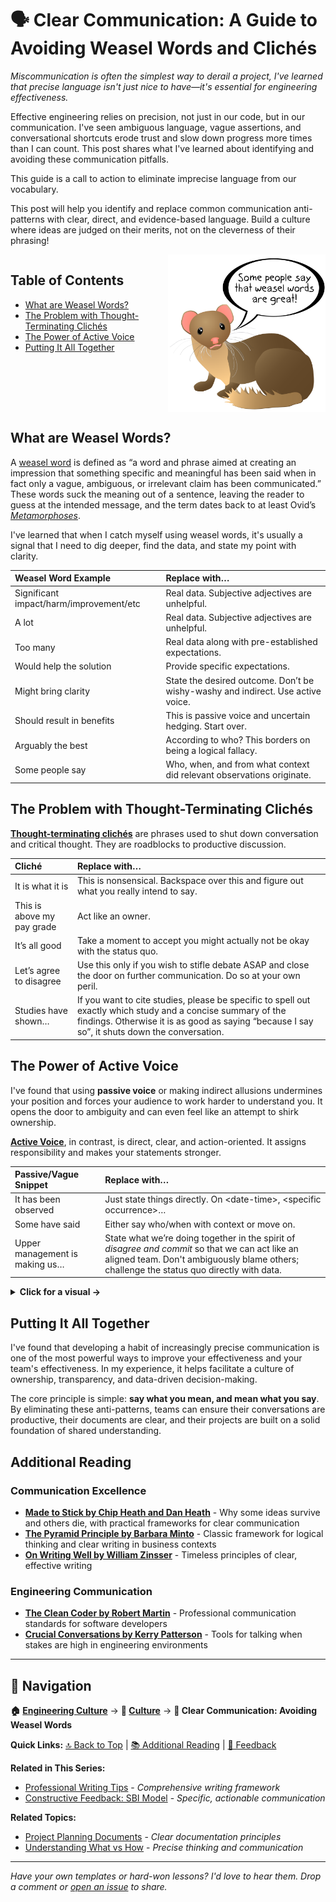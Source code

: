 # 🗣️ Clear Communication: A Guide to Avoiding Weasel Words and Clichés

*Miscommunication is often the simplest way to derail a project, I've learned that precise language isn't just nice to have—it's essential for engineering effectiveness.*

Effective engineering relies on precision, not just in our code, but in our communication. I've seen ambiguous language, vague assertions, and conversational shortcuts erode trust and slow down progress more times than I can count. This post shares what I've learned about identifying and avoiding these communication pitfalls.

This guide is a call to action to eliminate imprecise language from our vocabulary.

This post will help you identify and replace common communication anti-patterns with clear, direct, and evidence-based language. Build a culture where ideas are judged on their merits, not on the cleverness of their phrasing!

<div style="display: flex; align-items: flex-start; gap: 20px;">

<div style="flex: 1;">
  
## Table of Contents

- [What are Weasel Words?](#what-are-weasel-words)  
- [The Problem with Thought-Terminating Clichés](#the-problem-with-thought-terminating-clichés)  
- [The Power of Active Voice](#the-power-of-active-voice)  
- [Putting It All Together](#putting-it-all-together)

</div>

<div style="flex: 0 0 50%; text-align: right;">
  <img src="./img/9c692e2d-444f-4419-9d98-87e4f6fcaeab.png" alt="Visual" width="300" align="right" />
</div>

</div>

## What are Weasel Words?


A [weasel word](https://en.wikipedia.org/wiki/Weasel_word) is defined as “a word and phrase aimed at creating an impression that something specific and meaningful has been said when in fact only a vague, ambiguous, or irrelevant claim has been communicated.” These words suck the meaning out of a sentence, leaving the reader to guess at the intended message, and the term dates back to at least Ovid’s [_Metamorphoses_](https://en.wikipedia.org/wiki/Metamorphoses).

I've learned that when I catch myself using weasel words, it's usually a signal that I need to dig deeper, find the data, and state my point with clarity.

| Weasel Word Example | Replace with… |
| :--- | :--- |
| Significant impact/harm/improvement/etc | Real data. Subjective adjectives are unhelpful. |
| A lot | Real data. Subjective adjectives are unhelpful. |
| Too many | Real data along with pre-established expectations. |
| Would help the solution | Provide specific expectations. |
| Might bring clarity | State the desired outcome. Don’t be wishy-washy and indirect. Use active voice. |
| Should result in benefits | This is passive voice and uncertain hedging. Start over. |
| Arguably the best | According to who? This borders on being a logical fallacy. |
| Some people say | Who, when, and from what context did relevant observations originate. |

## The Problem with Thought-Terminating Clichés

**[Thought-terminating clichés](https://en.wikipedia.org/wiki/Thought-terminating_cliché)** are phrases used to shut down conversation and critical thought. They are roadblocks to productive discussion.

| Cliché | Replace with… |
| :--- | :--- |
| It is what it is | This is nonsensical. Backspace over this and figure out what you really intend to say. |
| This is above my pay grade | Act like an owner. |
| It’s all good | Take a moment to accept you might actually not be okay with the status quo. |
| Let’s agree to disagree | Use this only if you wish to stifle debate ASAP and close the door on further communication. Do so at your own peril. |
| Studies have shown… | If you want to cite studies, please be specific to spell out exactly which study and a concise summary of the findings. Otherwise it is as good as saying “because I say so”, it shuts down the conversation. |

## The Power of Active Voice

I've found that using **passive voice** or making indirect allusions undermines your position and forces your audience to work harder to understand you. It opens the door to ambiguity and can even feel like an attempt to shirk ownership.

[**Active Voice**](https://en.wikipedia.org/wiki/Active_voice), in contrast, is direct, clear, and action-oriented. It assigns responsibility and makes your statements stronger.

| Passive/Vague Snippet | Replace with… |
| :--- | :--- |
| It has been observed | Just state things directly. On \<date-time\>, \<specific occurrence\>… |
| Some have said | Either say who/when with context or move on. |
| Upper management is making us… | State what we’re doing together in the spirit of *disagree and commit* so that we can act like an aligned team. Don't ambiguously blame others; challenge the status quo directly with data. |

<details>
<summary><strong>Click for a visual →</strong></summary>

  ![](./img/fb31c010-ccbb-46fb-b22a-f1671289bd19.png)
Source: https://www.factoftheday1.com/p/may-5-use-active-voice

</details>

## Putting It All Together

I've found that developing a habit of increasingly precise communication is one of the most powerful ways to improve your effectiveness and your team's effectiveness. In my experience, it helps facilitate a culture of ownership, transparency, and data-driven decision-making.

The core principle is simple: **say what you mean, and mean what you say**. By eliminating these anti-patterns, teams can ensure their conversations are productive, their documents are clear, and their projects are built on a solid foundation of shared understanding.

## Additional Reading

### Communication Excellence
- **[Made to Stick by Chip Heath and Dan Heath](https://heathbrothers.com/books/made-to-stick/)** - Why some ideas survive and others die, with practical frameworks for clear communication
- **[The Pyramid Principle by Barbara Minto](https://www.barbaraminto.com/)** - Classic framework for logical thinking and clear writing in business contexts
- **[On Writing Well by William Zinsser](https://www.harpercollins.com/products/on-writing-well-william-zinsser)** - Timeless principles of clear, effective writing

### Engineering Communication
- **[The Clean Coder by Robert Martin](https://www.oreilly.com/library/view/the-clean-coder/9780137081073/)** - Professional communication standards for software developers
- **[Crucial Conversations by Kerry Patterson](https://cruciallearning.com/crucial-conversations-book/)** - Tools for talking when stakes are high in engineering environments

---

## 🧭 Navigation

**🏠 [Engineering Culture](../README.md)** → **📂 [Culture](../README.md#culture)** → **📄 Clear Communication: Avoiding Weasel Words**

**Quick Links:** [🔝 Back to Top](#️-clear-communication-a-guide-to-avoiding-weasel-words-and-clichés) | [📚 Additional Reading](#additional-reading) | [💬 Feedback](https://github.com/bordenet/Engineering_Culture/issues/new)

**Related in This Series:**
- [Professional Writing Tips](./Professional_Writing_Tips.md) - *Comprehensive writing framework*
- [Constructive Feedback: SBI Model](./Constructive_Feedback_SBI_Model.md) - *Specific, actionable communication*

**Related Topics:**
- [Project Planning Documents](../SDLC/Project_Planning_Mechanisms:_Documents.md) - *Clear documentation principles*
- [Understanding What vs How](../SDLC/Understanding_What_vs_How.md) - *Precise thinking and communication*

---

*Have your own templates or hard-won lessons? I'd love to hear them. Drop a comment or [open an issue](https://github.com/bordenet/Engineering_Culture/issues/new) to share.*
